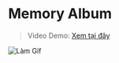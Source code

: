 # Memory Album

> Video Demo: [Xem tại đây](https://www.tiktok.com/@dr.gifter306/video/7526094910286499080) 

![Làm Gif](https://github.com/user-attachments/assets/d42628d9-8ace-47da-a548-e6b4bb0f0de6)
